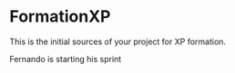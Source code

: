 # FormationXP
This is the initial sources of your project for XP formation.

Fernando is starting his sprint
